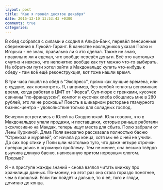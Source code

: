 ```yaml
---
layout: post
title: "Как я провёл десятое декабря"
date: 2015-12-10 13:53:43 +0300
comments: true
categories: 
---
```

В обед собрался с силами и сходил в Альфа-Банк, перевёл пенсионные сбережения в Лукойл-Гарант. В качестве наследников указал Полю и Игорька - не знаю, правильно ли я это сделал. Также не знаю, правильно ли я сделал, что вообще перевёл деньги. Всё это настолько смутно и неясно, что непонятно вообще как тут можно что-то выбирать. На обратном пути хотел зайти в Макдональдс купить что-нибудь к обеду - там всё ещё реконструкция, вот тоже нашли время.

В три часа пошёл на обед в "Экспресс", прямо как лучшие времена, или в худшие, как посмотреть. Я, например, без особой теплоты вспоминаю время, когда работал в ЦМТ от "Форса". Суп-пюре с гренками, кусочек свинины "по-французски", компот и кусочек хлеба обошлись мне в 280 рублей, это ли не роскошь? Поесть в шикарном ресторане гламурного бизнес-центра - удовольствие только для солидных господ. 

Вечером встретились с Юлей на Сходненской. Юля говорит, что в Макдональдсе упали продажи, и поставщики, которые раньше работали эксклюзивно на Макдак, теперь ищут места для сбыта. Полю забрали от Лены Куркиной. Длма Поля внезапно рассказала полностью басню "Стрекоза и муравей", от начала до конца, хотя мы её с ней не учили. До сих пор стихи у Поли шли настолько туго, что даже четыре строчки превращались в огромную проблему. Тем не менее, она весьма твёрдо выучила длиную басню, написанную притом неровным слогом. Прорыв?

Я - в приступе жажды знаний - снова взялся читать книжку про хранилища данных. По-моему, на этот раз она стала гораздо понятнее, чем в прошлый. Если так пойдёт и дальше, то я её, того и гляди, дочитаю до конца.